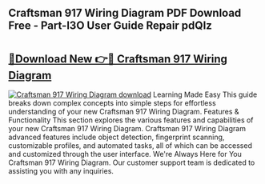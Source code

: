 ## Craftsman 917 Wiring Diagram PDF Download Free - Part-l3O User Guide Repair pdQIz

# <h2><a href="http://dfnvcp.blite.top/?on=Craftsman+917+Wiring+Diagram">🔗Download New 👉🔴 Craftsman 917 Wiring Diagram</a></h2>

[![Craftsman 917 Wiring Diagram download](https://i.imgur.com/lujVjoI.png)](http://dfnvcp.blite.top/?on=Craftsman+917+Wiring+Diagram)
Learning Made Easy This guide breaks down complex concepts into simple steps for effortless understanding of your new Craftsman 917 Wiring Diagram. Features & Functionality This section explores the various features and capabilities of your new Craftsman 917 Wiring Diagram. Craftsman 917 Wiring Diagram advanced features include object detection, fingerprint scanning, customizable profiles, and automated tasks, all of which can be accessed and customized through the user interface. We're Always Here for You Craftsman 917 Wiring Diagram. Our customer support team is dedicated to assisting you with any inquiries.
